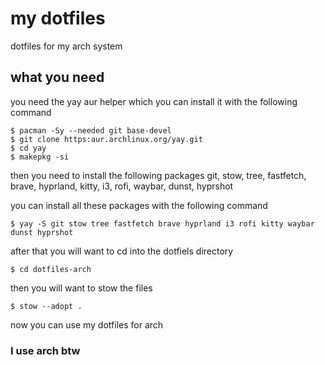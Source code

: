 # my dotfiles

dotfiles for my arch system

## what you need

you need the yay aur helper which you can install it with the following command

```
$ pacman -Sy --needed git base-devel
$ git clone https:aur.archlinux.org/yay.git
$ cd yay
$ makepkg -si
```

then you need to install the following packages
git, stow, tree, fastfetch, brave, hyprland, kitty, i3, rofi, waybar, dunst, hyprshot

you can install all these packages with the following command

```
$ yay -S git stow tree fastfetch brave hyprland i3 rofi kitty waybar dunst hyprshot
```

after that you will want to cd into the dotfiels directory

```
$ cd dotfiles-arch
```

then you will want to stow the files

```
$ stow --adopt .
```

now you can use my dotfiles for arch

### I use arch btw

